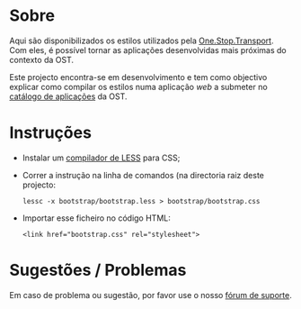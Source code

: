 # Sobre

Aqui são disponibilizados os estilos utilizados pela [One.Stop.Transport](https://www.ost.pt). Com eles, é possível tornar as aplicações desenvolvidas mais próximas do contexto da OST.

Este projecto encontra-se em desenvolvimento e tem como objectivo explicar como compilar os estilos numa aplicação *web* a submeter no [catálogo de aplicações](https://www.ost.pt/store/web) da OST.


# Instruções

* Instalar um [compilador de LESS](http://lesscss.org/) para CSS;
* Correr a instrução na linha de comandos (na directoria raiz deste projecto:

	`lessc -x bootstrap/bootstrap.less > bootstrap/bootstrap.css`
	
* Importar esse ficheiro no código HTML:

	`<link href="bootstrap.css" rel="stylesheet">`

# Sugestões / Problemas

Em caso de problema ou sugestão, por favor use o nosso [fórum de suporte](https://support.ost.pt).